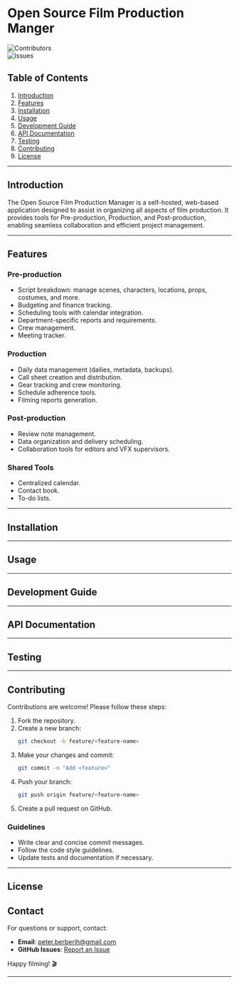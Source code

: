# **Open Source Film Production Manger**

![Contributors](https://img.shields.io/github/contributors/your-username/film-production-system)  
![Issues](https://img.shields.io/github/issues/your-username/film-production-system)

## **Table of Contents**
1. [Introduction](#introduction)
2. [Features](#features)
3. [Installation](#installation)
4. [Usage](#usage)
5. [Development Guide](#development-guide)
6. [API Documentation](#api-documentation)
7. [Testing](#testing)
8. [Contributing](#contributing)
9. [License](#license)

---

## **Introduction**

The Open Source Film Production Manager is a self-hosted, web-based application designed to assist in organizing all aspects of film production. It provides tools for Pre-production, Production, and Post-production, enabling seamless collaboration and efficient project management. 

---

## **Features**
### **Pre-production**
- Script breakdown: manage scenes, characters, locations, props, costumes, and more.
- Budgeting and finance tracking.
- Scheduling tools with calendar integration.
- Department-specific reports and requirements.
- Crew management.
- Meeting tracker.

### **Production**
- Daily data management (dailies, metadata, backups).
- Call sheet creation and distribution.
- Gear tracking and crew monitoring.
- Schedule adherence tools.
- Filming reports generation.

### **Post-production**
- Review note management.
- Data organization and delivery scheduling.
- Collaboration tools for editors and VFX supervisors.

### **Shared Tools**
- Centralized calendar.
- Contact book.
- To-do lists.

---

## **Installation**


---

## **Usage**


---

## **Development Guide**


---

## **API Documentation**

---

## **Testing**

---

## **Contributing**

Contributions are welcome! Please follow these steps:

1. Fork the repository.
2. Create a new branch:
   ```bash
   git checkout -b feature/<feature-name>
   ```
3. Make your changes and commit:
   ```bash
   git commit -m "Add <feature>"
   ```
4. Push your branch:
   ```bash
   git push origin feature/<feature-name>
   ```
5. Create a pull request on GitHub.

### Guidelines
- Write clear and concise commit messages.
- Follow the code style guidelines.
- Update tests and documentation if necessary.

---

## **License**



## **Contact**

For questions or support, contact:
- **Email**: peter.berberih@gmail.com
- **GitHub Issues**: [Report an Issue](https://github.com/McGoose/OSFPM/issues)

Happy filming! 🎬

---